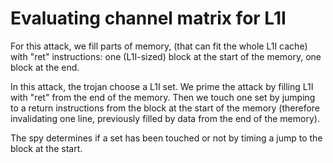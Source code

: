 # Evaluating channel matrix for L1I

For this attack, we fill parts of memory, (that can fit the whole L1I cache) with "ret" instructions: one (L1I-sized) block at the start of the memory, one block at the end.


In this attack, the trojan choose a L1I set. We prime the attack by filling L1I with "ret" from the end of the memory.
Then we touch one set by jumping to a return instructions from the block at the start of the memory (therefore invalidating one line, previously filled by data from the end of the memory).

The spy determines if a set has been touched or not by timing a jump to the block at the start.